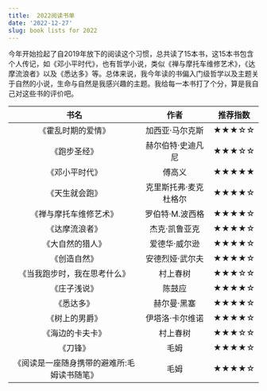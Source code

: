```yaml
---
title:  2022阅读书单
date: '2022-12-27'
slug: book lists for 2022
---
```


今年开始捡起了自2019年放下的阅读这个习惯，总共读了15本书，这15本书包含个人传记，如《邓小平时代》，也有哲学小说，类似《禅与摩托车维修艺术》，《达摩流浪者》以及《悉达多》等。总体来说，我今年读的书偏入门级哲学以及主题关于自然的小说，生命与自然是我感兴趣的主题。我给每一本书打了个分，算是我自己对这些书的评价吧。

| 书名 | 作者 | 推荐指数 |
| :-: | :-: | --- |
| 《霍乱时期的爱情》 | 加西亚·马尔克斯 | ★★★☆☆ |
| 《跑步圣经》 | 赫尔伯特·史迪凡尼 | ★★★☆☆ |
| 《邓小平时代》 | 傅高义 | ★★★★★ |
| 《天生就会跑》 | 克里斯托弗·麦克杜格尔 | ★★★★☆ |
| 《禅与摩托车维修艺术》 | 罗伯特·M.波西格 | ★★★★☆ |
| 《达摩流浪者》 | 杰克·凯鲁亚克 | ★★★★☆ |
| 《大自然的猎人》 | 爱德华·威尔逊 | ★★★★☆ |
| 《创造自然》 | 安德烈娅·武尔夫 | ★★★★☆ |
| 《当我跑步时，我在思考什么》 | 村上春树 | ★★★☆☆ |
| 《庄子浅说》 | 陈鼓应 | ★★★★☆ |
| 《悉达多》 | 赫尔曼·黑塞 | ★★★★☆ |
| 《树上的男爵》 |  伊塔洛·卡尔维诺 | ★★★★☆ |
| 《海边的卡夫卡》 | 村上春树 | ★★★☆☆ | 
| 《刀锋》 | 毛姆 | ★★★★☆ | 
| 《阅读是一座随身携带的避难所:毛姆读书随笔》 | 毛姆 | ★★★★☆ | 

